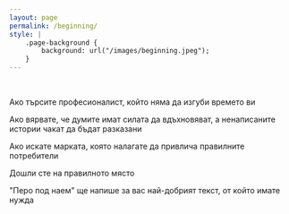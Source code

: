 ```yaml
---
layout: page
permalink: /beginning/
style: |
    .page-background {
        background: url("/images/beginning.jpeg");
    }
---
```

&nbsp;&nbsp;&nbsp;&nbsp;&nbsp;&nbsp;&nbsp;&nbsp;


Ако търсите професионалист, който няма да изгуби времето ви

Ако вярвате, че думите имат силата да вдъхновяват, а ненаписаните истории чакат да бъдат разказани

Ако искате марката, която налагате да привлича правилните потребители



Дошли сте на правилното място

"Перо под наем" ще напише за вас най-добрият текст, от който имате нужда
